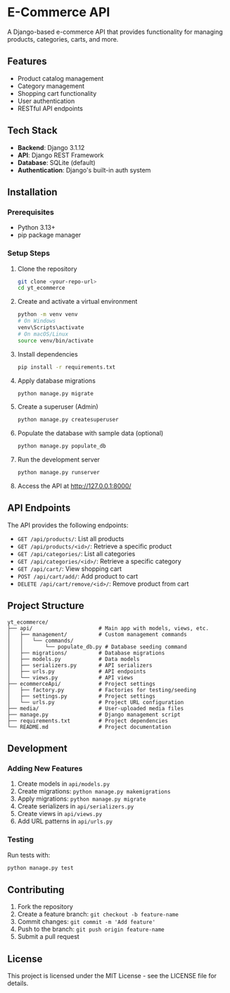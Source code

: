 # E-Commerce API

A Django-based e-commerce API that provides functionality for managing products, categories, carts, and more.

## Features

- Product catalog management
- Category management
- Shopping cart functionality
- User authentication
- RESTful API endpoints

## Tech Stack

- **Backend**: Django 3.1.12
- **API**: Django REST Framework
- **Database**: SQLite (default)
- **Authentication**: Django's built-in auth system

## Installation

### Prerequisites
- Python 3.13+
- pip package manager

### Setup Steps

1. Clone the repository
   ```bash
   git clone <your-repo-url>
   cd yt_ecommerce
   ```

2. Create and activate a virtual environment
   ```bash
   python -m venv venv
   # On Windows
   venv\Scripts\activate
   # On macOS/Linux
   source venv/bin/activate
   ```

3. Install dependencies
   ```bash
   pip install -r requirements.txt
   ```

4. Apply database migrations
   ```bash
   python manage.py migrate
   ```

5. Create a superuser (Admin)
   ```bash
   python manage.py createsuperuser
   ```

6. Populate the database with sample data (optional)
   ```bash
   python manage.py populate_db
   ```

7. Run the development server
   ```bash
   python manage.py runserver
   ```

8. Access the API at http://127.0.0.1:8000/

## API Endpoints

The API provides the following endpoints:

- `GET /api/products/`: List all products
- `GET /api/products/<id>/`: Retrieve a specific product
- `GET /api/categories/`: List all categories
- `GET /api/categories/<id>/`: Retrieve a specific category
- `GET /api/cart/`: View shopping cart
- `POST /api/cart/add/`: Add product to cart
- `DELETE /api/cart/remove/<id>/`: Remove product from cart

## Project Structure

```
yt_ecommerce/
├── api/                     # Main app with models, views, etc.
│   ├── management/          # Custom management commands
│   │   └── commands/
│   │       └── populate_db.py # Database seeding command
│   ├── migrations/          # Database migrations
│   ├── models.py            # Data models
│   ├── serializers.py       # API serializers
│   ├── urls.py              # API endpoints
│   └── views.py             # API views
├── ecommerceApi/            # Project settings
│   ├── factory.py           # Factories for testing/seeding
│   ├── settings.py          # Project settings
│   └── urls.py              # Project URL configuration
├── media/                   # User-uploaded media files
├── manage.py                # Django management script
├── requirements.txt         # Project dependencies
└── README.md                # Project documentation
```

## Development

### Adding New Features

1. Create models in `api/models.py`
2. Create migrations: `python manage.py makemigrations`
3. Apply migrations: `python manage.py migrate`
4. Create serializers in `api/serializers.py`
5. Create views in `api/views.py`
6. Add URL patterns in `api/urls.py`

### Testing

Run tests with:
```bash
python manage.py test
```

## Contributing

1. Fork the repository
2. Create a feature branch: `git checkout -b feature-name`
3. Commit changes: `git commit -m 'Add feature'`
4. Push to the branch: `git push origin feature-name`
5. Submit a pull request

## License

This project is licensed under the MIT License - see the LICENSE file for details.

